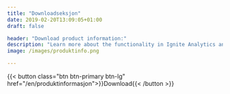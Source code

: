 ```yaml
---
title: "Downloadseksjon"
date: 2019-02-20T13:09:05+01:00
draft: false

header: "Download product information:"
description: "Learn more about the functionality in Ignite Analytics and how the platform can help you and your business"
image: /images/produktinfo.png

---
```

{{< button class="btn btn-primary btn-lg" href="/en/produktinformasjon">}}Download<i class="fas fa-download btn-icon"></i>{{< /button >}}